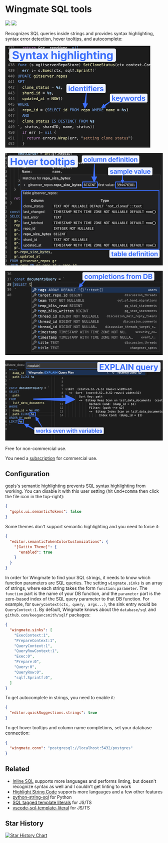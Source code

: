 # Wingmate SQL tools

[![](https://vsmarketplacebadge.apphb.com/installs-short/chrismwendt.wingmate.svg?color=be6c0e)](https://marketplace.visualstudio.com/items?itemName=chrismwendt.wingmate)
[![](https://vsmarketplacebadge.apphb.com/rating/chrismwendt.wingmate.svg?color=be6c0e)](https://marketplace.visualstudio.com/items?itemName=chrismwendt.wingmate)

Recognizes SQL queries inside strings and provides syntax highlighting, syntax error detection, hover tooltips, and autocomplete:

![](./images/syntax-highlighting.png)

<!-- ![](./images/syntax-error.png) not ready -->

![](./images/hover.png)

![](./images/completions.png)

![](./images/explain-query.png)

Free for non-commercial use.

You need a [subscription](https://buy.stripe.com/fZeaEG6em0Bx6LmbII) for commercial use.

## Configuration

gopls's semantic highlighting prevents SQL syntax highlighting from working. You can disable it with this user setting (hit <kbd>Cmd+comma</kbd> then click the file icon in the top-right):

```json
{
  "gopls.ui.semanticTokens": false
}
```

Some themes don't support semantic highlighting and you need to force it:

```json
{
  "editor.semanticTokenColorCustomizations": {
    "[Gatito Theme]": {
      "enabled": true
    }
  }
}
```

In order for Wingmate to find your SQL strings, it needs to know which function parameters are SQL queries. The setting `wingmate.sinks` is an array of strings, where each string takes the form `function:parameter`. The `function` part is the name of your DB function, and the `parameter` part is the zero-based index of the SQL query parameter to that DB function. For example, for `QueryContext(ctx, query, args...)`, the sink entry would be `QueryContext:1`. By default, Wingmate knows about the `database/sql` and `github.com/keegancsmith/sqlf` packages:

```json
{
  "wingmate.sinks": [
    "ExecContext:1",
    "PrepareContext:1",
    "QueryContext:1",
    "QueryRowContext:1",
    "Exec:0",
    "Prepare:0",
    "Query:0",
    "QueryRow:0",
    "sqlf.Sprintf:0",
  ]
}
```

To get autocomplete in strings, you need to enable it:

```json
{
  "editor.quickSuggestions.strings": true
}
```

To get hover tooltips and column name completions, set your database connection:

```json
{
  "wingmate.conn": "postgresql://localhost:5432/postgres"
}
```

## Related

- [Inline SQL](https://marketplace.visualstudio.com/items?itemName=qufiwefefwoyn.inline-sql-syntax) supports more languages and performs linting, but doesn't recognize syntax as well and I couldn't get linting to work
- [Highlight String Code](https://marketplace.visualstudio.com/items?itemName=iuyoy.highlight-string-code) supports more langauges and a few other features
- [python-string-sql](https://marketplace.visualstudio.com/items?itemName=ptweir.python-string-sql) for Python
- [SQL tagged template literals](https://marketplace.visualstudio.com/items?itemName=frigus02.vscode-sql-tagged-template-literals) for JS/TS
- [vscode-sql-template-literal](https://marketplace.visualstudio.com/items?itemName=forbeslindesay.vscode-sql-template-literal) for JS/TS

## Star History

[![Star History Chart](https://api.star-history.com/svg?repos=chrismwendt/wingmate&type=Date)](https://star-history.com/#chrismwendt/wingmate&Date)
